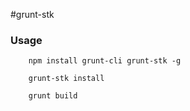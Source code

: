 #grunt-stk

### Usage
        npm install grunt-cli grunt-stk -g

        grunt-stk install

        grunt build